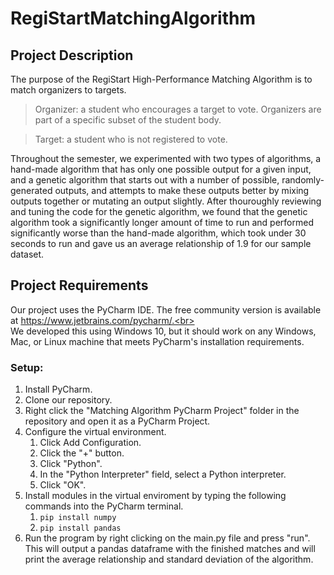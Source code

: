 # RegiStartMatchingAlgorithm

## Project Description

The purpose of the RegiStart High-Performance Matching Algorithm is to match organizers to targets.<br>

>Organizer: a student who encourages a target to vote. Organizers are part of a specific subset of the student body.

>Target: a student who is not registered to vote.

Throughout the semester, we experimented with two types of algorithms, a hand-made algorithm that has only one possible output for a given input, and a genetic algorithm that starts out with a number of possible, randomly-generated outputs, and attempts to make these outputs better by mixing outputs together or mutating an output slightly. After thouroughly reviewing and tuning the code for the genetic algorithm, we found that the genetic algorithm took a significantly longer amount of time to run and performed significantly worse than the hand-made algorithm, which took under 30 seconds to run and gave us an average relationship of 1.9 for our sample dataset.

## Project Requirements

Our project uses the PyCharm IDE. The free community version is available at https://www.jetbrains.com/pycharm/.<br><br>
We developed this using Windows 10, but it should work on any Windows, Mac, or Linux machine that meets PyCharm's installation requirements.

### Setup:

1. Install PyCharm.
2. Clone our repository.
3. Right click the "Matching Algorithm PyCharm Project" folder in the repository and open it as a PyCharm Project.
4. Configure the virtual environment.
    1. Click Add Configuration.
    2. Click the "+" button.
    3. Click "Python".
    4. In the "Python Interpreter" field, select a Python interpreter.
    5. Click "OK".
5. Install modules in the virtual enviroment by typing the following commands into the PyCharm terminal.
    1. `pip install numpy`
    2. `pip install pandas`
6. Run the program by right clicking on the main.py file and press "run". This will output a pandas dataframe with the finished matches and will print the average relationship and standard deviation of the algorithm.
